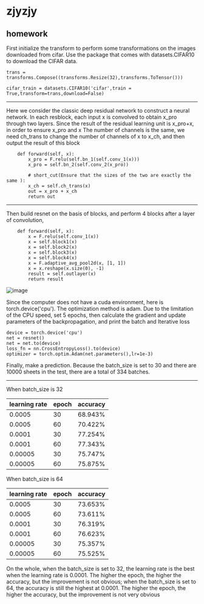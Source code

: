 # zjyzjy
homework
---
First initialize the transform to perform some transformations on the images downloaded from cifar. Use the package that comes with datasets.CIFAR10 to download the CIFAR data. 

`trans = transforms.Compose((transforms.Resize(32),transforms.ToTensor()))`

`cifar_train = datasets.CIFAR10('cifar',train = True,transform=trans,download=False)`

---

Here we consider the classic deep residual network to construct a neural network. In each resblock, each input x is convolved to obtain x_pro through two layers. Since the result of the residual learning unit is x_pro+x, in order to ensure x_pro and x The number of channels is the same, we need ch_trans to change the number of channels of x to x_ch, and then output the result of this block 
```
    def forward(self, x):
        x_pro = F.relu(self.bn_1(self.conv_1(x)))
        x_pro = self.bn_2(self.conv_2(x_pro))

        # short_cut(Ensure that the sizes of the two are exactly the same ):
        x_ch = self.ch_trans(x)
        out = x_pro + x_ch
        return out
```

---

Then build resnet on the basis of blocks, and perform 4 blocks after a layer of convolution, 
```
    def forward(self, x):
        x = F.relu(self.conv_1(x))
        x = self.block1(x)
        x = self.block2(x)
        x = self.block3(x)
        x = self.block4(x)
        x = F.adaptive_avg_pool2d(x, [1, 1])
        x = x.reshape(x.size(0), -1)
        result = self.outlayer(x)
        return result
```

![image](https://github.com/spicychickenzjy/zjyzjy/tree/main/image/flow.png)

Since the computer does not have a cuda environment, here is torch.device('cpu'). The optimization method is adam. Due to the limitation of the CPU speed, set 5 epochs, then calculate the gradient and update parameters of the backpropagation, and print the batch and Iterative loss 
```
device = torch.device('cpu')
net = resnet()
net = net.to(device)
loss_fn = nn.CrossEntropyLoss().to(device) 
optimizer = torch.optim.Adam(net.parameters(),lr=1e-3) 
```

Finally, make a prediction. Because the batch_size is set to 30 and there are 10000 sheets in the test, there are a total of 334 batches. 

---

When batch_size is 32

 learning rate  | epoch  | accuracy
 ---- | ----- | ------  
 0.0005  | 30 | 68.943% 
 0.0005  | 60 | 70.422%
 0.0001  | 30 | 77.254% 
 0.0001  | 60 | 77.343%
 0.00005  | 30 | 75.747% 
 0.00005  | 60 | 75.875%
 
 
 When batch_size is 64
 
  learning rate  | epoch  | accuracy
 ---- | ----- | ------  
 0.0005  | 30 | 73.653% 
 0.0005  | 60 | 73.611%
 0.0001  | 30 | 76.319% 
 0.0001  | 60 | 76.623%
 0.00005  | 30 | 75.357% 
 0.00005  | 60 | 75.525%
 
 
On the whole, when the batch_size is set to 32, the learning rate is the best when the learning rate is 0.0001. The higher the epoch, the higher the accuracy, but the improvement is not obvious; when the batch_size is set to 64, the accuracy is still the highest at 0.0001. The higher the epoch, the higher the accuracy, but the improvement is not very obvious 
